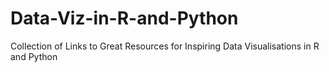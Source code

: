 # Data-Viz-in-R-and-Python
Collection of Links to Great Resources for Inspiring Data Visualisations in R and Python

